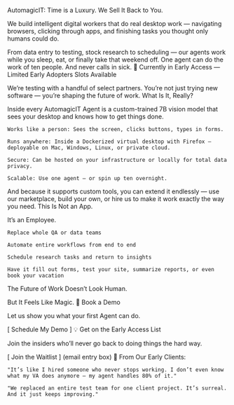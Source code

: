 AutomagicIT: Time is a Luxury. We Sell It Back to You.

We build intelligent digital workers that do real desktop work — navigating browsers, clicking through apps, and finishing tasks you thought only humans could do.

From data entry to testing, stock research to scheduling — our agents work while you sleep, eat, or finally take that weekend off. One agent can do the work of ten people. And never calls in sick.
🚨 Currently in Early Access — Limited Early Adopters Slots Available

We’re testing with a handful of select partners. You’re not just trying new software — you’re shaping the future of work.
What Is It, Really?

Inside every AutomagicIT Agent is a custom-trained 7B vision model that sees your desktop and knows how to get things done.

    Works like a person: Sees the screen, clicks buttons, types in forms.

    Runs anywhere: Inside a Dockerized virtual desktop with Firefox — deployable on Mac, Windows, Linux, or private cloud.

    Secure: Can be hosted on your infrastructure or locally for total data privacy.

    Scalable: Use one agent — or spin up ten overnight.

And because it supports custom tools, you can extend it endlessly — use our marketplace, build your own, or hire us to make it work exactly the way you need.
This Is Not an App.

It’s an Employee.

    Replace whole QA or data teams

    Automate entire workflows from end to end

    Schedule research tasks and return to insights

    Have it fill out forms, test your site, summarize reports, or even book your vacation

The Future of Work Doesn’t Look Human.

But It Feels Like Magic.
🎯 Book a Demo

Let us show you what your first Agent can do.

[ Schedule My Demo ]
💡 Get on the Early Access List

Join the insiders who’ll never go back to doing things the hard way.

[ Join the Waitlist ] (email entry box)
💬 From Our Early Clients:

    "It’s like I hired someone who never stops working. I don’t even know what my VA does anymore — my agent handles 80% of it."

    "We replaced an entire test team for one client project. It’s surreal. And it just keeps improving."
